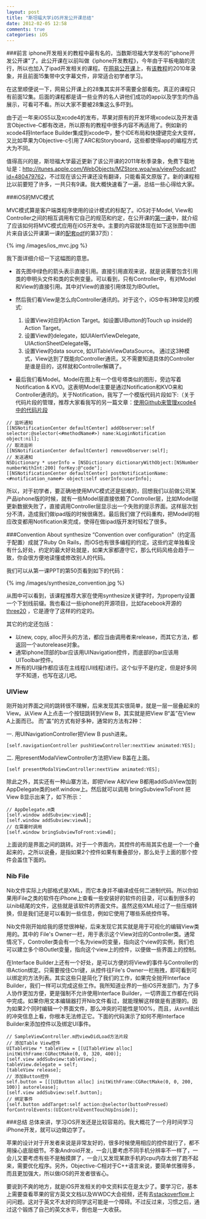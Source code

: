 ```yaml
---
layout: post
title: "斯坦福大学iOS开发公开课总结"
date: 2012-02-05 12:58
comments: true
categories: iOS
---
```


###前言
iphone开发相关的教程中最有名的，当数斯坦福大学发布的"iphone开发公开课"了。此公开课在以前叫做《iphone开发教程》，今年由于平板电脑的流行，所以也加入了ipad开发相关的课程。在[网易公开课](http://v.163.com/special/opencourse/iphonekaifa.html)上，有[该教程](http://v.163.com/special/opencourse/iphonekaifa.html)的2010年录象，并且前面15集带中文字幕文件，非常适合初学者学习。

<!--more-->

在这里顺便说一下，网易公开课上的28集其实并不需要全部看完。真正的课程只有前面12集。后面的课程都是请一些业界的名人讲他们成功的app以及学生的作品展示，可看可不看。所以大家不要被28集这么多吓到。

由于近一年来iOS5以及xcode4的发布，苹果对原有的开发环境xcode以及开发语言Objective-C都有改进，所以原有的教程中很多内容不再适用了。例如新的xcode4将Interface Builder集成到xcode中，整个IDE布局和快捷键完全大变样，又比如苹果为Objective-c引用了ARC和Storyboard，这些都使得app的编程方式大为不同。

值得高兴的是，斯坦福大学最近更新了该公开课的2011年秋季录象，免费下载地址是：<http://itunes.apple.com/WebObjects/MZStore.woa/wa/viewPodcast?id=480479762>，不过现在该公开课还没有翻译，只能看英文原版了。新的课程相比以前要短了许多，一共只有9课。我大概快速看了一遍，总结一些心得给大家。

###iOS的MVC模式

MVC模式算是客户端类程序使用的设计模式的标配了。iOS对于Model, View和Controller之间的相互调用有它自己的规范和约定，在公开课的[第一课](http://itunes.apple.com/itunes-u/ipad-iphone-application-development/id480479762#)中，就介绍了应该如何将MVC模式应用在iOS开发中。主要的内容就体现在如下这张图中(图片来自该公开课第一课的[配套pdf](http://itunes.apple.com/itunes-u/ipad-iphone-application-development/id480479762#)的第37页)：

{% img /images/ios_mvc.jpg %}

我下面详细介绍一下这幅图的意思。

* 首先图中绿色的箭头表示直接引用。直接引用直观来说，就是说需要包含引用类的申明头文件和类的实例变量。可以看到，只有Controller中，有对Model和View的直接引用。其中对View的直接引用体现为IBOutlet。

* 然后我们看View是怎么向Controller通讯的。对于这个，iOS中有3种常见的模式:
   1. 设置View对应的Action Target。如设置UIButton的Touch up inside的Action Target。
   1. 设置View的delegate，如UIAlertViewDelegate, UIActionSheetDelegate等。
   1. 设置View的data source, 如UITableViewDataSource。
  通过这3种模式，View达到了既能向Controller通讯，又不需要知道具体的Controller是谁是目的，这样就和Controller解耦了。

* 最后我们看Model。Model在图上有一个信号塔类似的图形，旁边写着Notification & KVO。这表明Model主要是通过Notification和KVO来和Controller通讯的。关于Notification，我写了一个模版代码片段如下:（关于代码片段的管理，推荐大家看我写的另一篇文章：[使用Github来管理xcode4中的代码片段](http://blog.devtang.com/blog/2012/02/04/use-git-to-manage-code-snippets/)

``` objc
// 监听通知
[[NSNotificationCenter defaultCenter] addObserver:self selector:@selector(<#methodName#>) name:kLoginNotification object:nil];
// 取消监听
[[NSNotificationCenter defaultCenter] removeObserver:self];
// 发送通知
NSDictionary * userInfo = [NSDictionary dictionaryWithObject:[NSNumber numberWithInt:200] forKey:@"code"];
[[NSNotificationCenter defaultCenter] postNotificationName:<#notification_name#> object:self userInfo:userInfo];
```

所以，对于初学者，要正确地使用MVC模式还是挺难的，回想我们以前做公司某产品iphone版的时候，就有一些Model层直接依赖了Controller层，比如Model层更新数据失败了，直接调用Controller层显示出一个失败的提示界面。这样层次划分不清，造成我们做ipad版的时候很痛苦。最后我们做了代码重构，把Model的相应改变都用Notification来完成，使得在做ipad版开发时轻松了很多。


###Convention About synthesize
“Convention over configuration"（约定高于配置）成就了Ruby On Rails，而iOS也有很多编程的约定。这些约定单独看没有什么好处，约定的最大好处就是，如果大家都遵守它，那么代码风格会趋于一致，你会很方便地读懂或修改别人的代码。

我们可以从第一课PPT的第50页看到如下的代码：

{% img /images/synthesize_convention.jpg %}

从图中可以看到，该课程推荐大家在使用synthesize关键字时，为property设置一个下划线前缀。我也看过一些iphone的开源项目，比如facebook开源的 [three20](https://github.com/facebook/three20/) ，它是遵守了这样的约定的。

其它的约定还包括：

* 以new, copy, alloc开头的方法，都应当由调用者来release，而其它方法，都返回一个autorelease对象。
* 通常iphone顶部的bar应该用UINavigation控件，而底部的bar应该用UIToolbar控件。
* 所有的UI操作都应该在主线程(UI线程)进行。这个似乎不是约定，但是好多同学不知道，也写在这儿吧。


### UIView
刚开始对界面之间的跳转很不理解，后来发现其实很简单，就是一层一层叠起来的View。从View A上点击一个按钮跳转到View B，其实就是把View B“盖”在View A上面而已。
而“盖”的方式有好多种，通常的方法有2种：

 一. 用UINavigationController把View B push进来。
``` objc
[self.navigationController pushViewController:nextView animated:YES]; 
```

 二. 用presentModalViewController方法把View B盖在上面。

``` objc
[self presentModalViewController:nextView animated:YES];
```

除此之外，其实还有一种山寨方法，即把View A和View B都用addSubView加到AppDelegate类的self.window上。然后就可以调用 bringSubviewToFront 把 View B显示出来了，如下所示：
``` objc
// AppDelegate.m类
[self.window addSubview:viewB];
[self.window addSubview:viewA];
// 在需要时调用
[self.window bringSubviewToFront:viewB];
```

上面说的是界面之间的跳转。对于一个界面内，其控件的布局其实也是一个一个叠起来的，之所以说叠，是指如果2个控件如果有重叠部分，那么处于上面的那个控件会盖住下面的。

### Nib File
Nib文件实际上内部格式是XML，而它本身并不编译成任何二进制代码。所以你如果用iFile之类的软件在iPhone上查看一些安装好的软件的目录，可以看到很多的以nib结尾的文件，这些就是该软件的界面文件。虽然这些XML经过了一些压缩转换，但是我们还是可以看到一些信息，例如它使用了哪些系统控件等。

Nib文件刚开始给我的感觉很神秘，后来发现它其实就是用于可视化的编辑View类用的。其中的 File's Owner一栏，用于表示这个View对应的Controller类。通常情况下，Controller类会有一个名为view的变量，指向这个view的实例，我们也可以建立多个IBOutlet变量，指向这个view上的控件，以便做一些界面上的控制。

在Interface Builder上还有一个好处，是可以方便的将View的事件与Controller的IBAction绑定。只需要按住Ctrl键，从控件往File's Owner一栏拖拽，即可看到可以绑定的方法列表。其实这些只是简化了我们的工作，如果完全抛开Interface Builder，我们一样可以完成这些工作。我所知道业界的一些iOS开发部门，为了多人协作更加方便，更是强制不允许使用Interface Builder，一切界面工作都在代码中完成。如果你用文本编辑器打开Nib文件看过，就能理解这样做是有道理的。因为如果2个同时编辑一个界面文件，那么冲突的可能性是100%，而且，从svn结出的冲突信息上看，你根本无法修正它。下面的代码演示了如何不用Interface Builder来添加控件以及绑定UI事件。

``` objc
// SampleViewController.m的viewDidLoad方法片段
// 添加Table View控件
UITableView * tableView = [[UITableView alloc] initWithFrame:CGRectMake(0, 0, 320, 400)];
[self.view addSubview:tableView];
tableView.delegate = self;
[tableView release];
// 添加Button控件
self.button = [[[UIButton alloc] initWithFrame:CGRectMake(0, 0, 200, 100)] autorelease];
[self.view addSubview:self.button];
// 绑定事件
[self.button addTarget:self action:@selector(buttonPressed) forControlEvents:(UIControlEventTouchUpInside)];
```

###总结
总体来讲，学习iOS开发还是比较容易的。我大概花了一个月时间学习iPhone开发，就可以边做边学了。

苹果的设计对于开发者来说是非常友好的，很多时候使用相应的控件就行了，都不用操心底层细节。不象Android开发，一会儿要考虑不同手机分辨率不一样了，一会儿又要考虑有些不是触摸屏了，一会儿又发现某款手机的cpu内存太弱了跑不起来，需要优化程序。另外，Objective-C相对于C++语言来说，要简单优雅得多，而且更加强大，所以做iOS的开发者很省心。

要说到不爽的地方，就是iOS开发相关的中文资料实在是太少了。要学习它，基本上需要查看苹果的官方英文文档以及WWDC大会视频，还有去[stackoverflow](http://www.stackoverflow.com)上问问题。这对于英文不太好的同学这可能是一个障碍。不过反过来，习惯之后，通过这个锻炼了自己的英文水平，倒也是一大收获。
